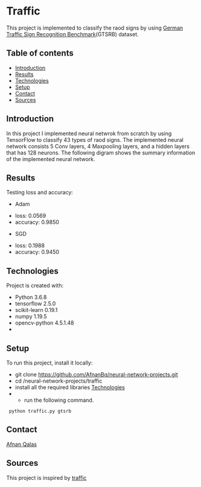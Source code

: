 # Traffic
This project is implemented to classify the raod signs by using [German Traffic Sign Recognition Benchmark](https://benchmark.ini.rub.de/?section=gtsrb&subsection=news)(GTSRB) dataset.

## Table of contents
* [Introduction](#introduction)
* [Results](#results)
* [Technologies](#technologies)
* [Setup](#setup)
* [Contact](#contact)
* [Sources](#sources)

## Introduction
In this project I implemented neural netwrok from scratch by using TensorFlow to classify 43 types of raod signs. The implemented neural network consists 5 Conv layers, 4 Maxpooling layers, and a hidden layers that has 128 neurons. The following digram shows the summary information of the implemented neural network. 


## Results
Testing loss and accuracy:
- Adam 
* loss: 0.0569 
* accuracy: 0.9850

- SGD
*  loss: 0.1988
*  accuracy: 0.9450 

## Technologies
Project is created with:
* Python 3.6.8
* tensorflow 2.5.0
* scikit-learn 0.19.1
* numpy 1.19.5
* opencv-python 4.5.1.48
* 
## Setup
To run this project, install it locally:
* git clone https://github.com/AfnanBq/neural-network-projects.git
* cd /neural-network-projects/traffic
* install all the required libraries [Technologies](#technologies)
* * run the following command.
```
 python traffic.py gtsrb
```
## Contact
[Afnan Qalas](http://linkedin.com/in/afnanbalghaith)

## Sources
This project is inspired by [traffic](https://cs50.harvard.edu/ai/2020/projects/5/traffic/)
